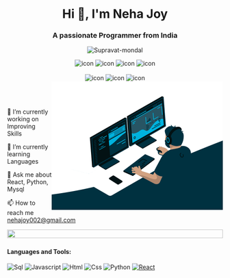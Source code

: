 <h1 align="center">Hi 👋, I'm Neha Joy</h1>
<h3 align="center">A passionate Programmer from India</h3>


<p align="center"> 
<img src="https://komarev.com/ghpvc/?username=supravatm&label=Profile%20views&color=0e75b6&style=flat" alt="Supravat-mondal" /> 
 

<div align="center">
  
  <img src="https://techstack-generator.vercel.app/python-icon.svg" alt="icon" width="50" height="50" />
 
  <img src="https://techstack-generator.vercel.app/js-icon.svg" alt="icon" width="50" height="50" />
  <img src="https://techstack-generator.vercel.app/react-icon.svg" alt="icon" width="50" height="50" />
 <img src="https://techstack-generator.vercel.app/mysql-icon.svg" alt="icon" width="50" height="50" />
</div>

<br>

<div align="center">
  <img src="https://techstack-generator.vercel.app/github-icon.svg" alt="icon" width="50" height="50" />
  <img src="https://techstack-generator.vercel.app/prettier-icon.svg" alt="icon" width="50" height="50" />
  <img src="https://techstack-generator.vercel.app/restapi-icon.svg" alt="icon" width="50" height="50" />
  
</div>

<img align="right" alt="Coding" width="400" src="https://github.com/supravatm/supravatm/blob/main/src/code.gif">

<br><br>

🔭 I’m currently working on Improving Skills

🌱 I’m currently learning Languages

💬 Ask me about React, Python, Mysql

📫 How to reach me nehajoy002@gmail.com




<img src="https://i.imgur.com/dBaSKWF.gif" height="20" width="100%">

#### Languages and Tools:



![Sql](http://img.shields.io/badge/-Sql-00758f?style=flat-square&logo=Mysql&logoColor=white)
![Javascript](http://img.shields.io/badge/-Javascript-fcd400?style=flat-square&logo=javascript&logoColor=black)
![Html](http://img.shields.io/badge/-Html-e24c27?style=flat-square&logo=html5&logoColor=white)
![Css](http://img.shields.io/badge/-Css-2a65f1?style=flat-square&logo=css3&logoColor=white)
![Python](http://img.shields.io/badge/-Python-346e9e?style=flat-square&logo=python&logoColor=white)
[![React](http://img.shields.io/badge/-Python-346e9e?style=flat-square&logo=python&logoColor=white)](http://img.shields.io/badge/-React-346e9e?style=flat-square&logo=react&logoColor=white
)

